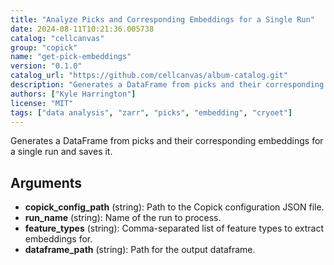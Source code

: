 ```yaml
---
title: "Analyze Picks and Corresponding Embeddings for a Single Run"
date: 2024-08-11T10:21:36.005738
catalog: "cellcanvas"
group: "copick"
name: "get-pick-embeddings"
version: "0.1.0"
catalog_url: "https://github.com/cellcanvas/album-catalog.git"
description: "Generates a DataFrame from picks and their corresponding embeddings for a single run and saves it."
authors: ["Kyle Harrington"]
license: "MIT"
tags: ["data analysis", "zarr", "picks", "embedding", "cryoet"]
---
```


Generates a DataFrame from picks and their corresponding embeddings for a single run and saves it.

## Arguments

- **copick_config_path** (string): Path to the Copick configuration JSON file.
- **run_name** (string): Name of the run to process.
- **feature_types** (string): Comma-separated list of feature types to extract embeddings for.
- **dataframe_path** (string): Path for the output dataframe.

